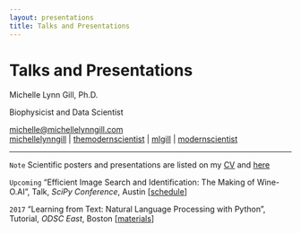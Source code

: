 ```yaml
---
layout: presentations
title: Talks and Presentations
---
```


# Talks and Presentations

Michelle Lynn Gill, Ph.D.  

Biophysicist and Data Scientist

<div id="webaddress">
<a href="mailto:michelle@michellelynngill.com">michelle@michellelynngill.com</a>
</div>

<div id="webaddress">
<i class="fa fa-globe"></i> <a href="http://michellelynngill.com">michellelynngill</a>
|
<i class="fa fa-globe"></i> <a href="http://themodernscientist.com">themodernscientist</a>
|
<i class="fa fa-github"></i> <a href="http://github.com/mlgill">mlgill</a>
|
<i class="fa fa-twitter"></i> <a href="http://twitter.com/modernscientist">modernscientist</a>
</div> 

-------------------

`Note`
Scientific posters and presentations are listed on my [CV](http://cv.michellelynngill.com) and [here](http://cv.michellelynngill.com/publications.html) 

`Upcoming`
“Efficient Image Search and Identification: The Making of Wine-O.AI”, Talk, _SciPy Conference_, Austin \[[schedule](https://scipy2017.scipy.org/ehome/220975/493422/)\]


`2017`
“Learning from Text: Natural Language Processing with Python”, Tutorial, _ODSC East_, Boston 
\[[materials](https://github.com/mlgill/ODSC_East_2017_PythonNLP)\]
